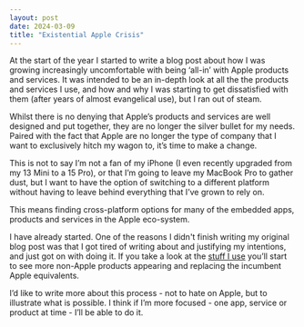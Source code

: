 ```yaml
---
layout: post
date: 2024-03-09
title: "Existential Apple Crisis"
---
```

At the start of the year I started to write a blog post about how I was growing increasingly uncomfortable with being ‘all-in’ with Apple products and services. It was intended to be an in-depth look at all the the products and services I use, and how and why I was starting to get dissatisfied with them (after years of almost evangelical use), but I ran out of steam.

Whilst there is no denying that Apple’s products and services are well designed and put together, they are no longer the silver bullet for my needs. Paired with the fact that Apple are no longer the type of company that I want to exclusively hitch my wagon to, it’s time to make a change.

This is not to say I’m not a fan of my iPhone (I even recently upgraded from my 13 Mini to a 15 Pro), or that I’m going to leave my MacBook Pro to gather dust, but I want to have the option of switching to a different platform without having to leave behind everything that I’ve grown to rely on.

This means finding cross-platform options for many of the embedded apps, products and services in the Apple eco-system.

I have already started. One of the reasons I didn't finish writing my original blog post was that I got tired of writing about and justifying my intentions, and just got on with doing it. If you take a look at the [stuff I use](/uses) you’ll start to see more non-Apple products appearing and replacing the incumbent Apple equivalents.

I’d like to write more about this process - not to hate on Apple, but to illustrate what is possible. I think if I’m more focused - one app, service or product at time - I’ll be able to do it.
